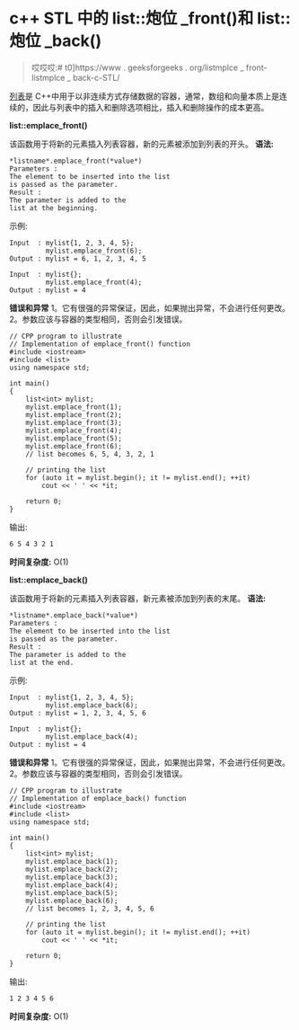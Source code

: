# c++ STL 中的 list::炮位 _front()和 list::炮位 _back()

> 哎哎哎:# t0]https://www . geeksforgeeks . org/listmplce _ front-listmplce _ back-c-STL/

[列表](https://www.geeksforgeeks.org/list-cpp-stl/)是 C++中用于以非连续方式存储数据的容器，通常，数组和向量本质上是连续的，因此与列表中的插入和删除选项相比，插入和删除操作的成本更高。

**list::emplace_front()**

该函数用于将新的元素插入列表容器，新的元素被添加到列表的开头。
**语法:**

```
*listname*.emplace_front(*value*)
Parameters :
The element to be inserted into the list
is passed as the parameter.
Result :
The parameter is added to the
list at the beginning.

```

示例:

```
Input  : mylist{1, 2, 3, 4, 5};
         mylist.emplace_front(6);
Output : mylist = 6, 1, 2, 3, 4, 5

Input  : mylist{};
         mylist.emplace_front(4);
Output : mylist = 4

```

**错误和异常**
1。它有很强的异常保证，因此，如果抛出异常，不会进行任何更改。
2。参数应该与容器的类型相同，否则会引发错误。

```
// CPP program to illustrate
// Implementation of emplace_front() function
#include <iostream>
#include <list>
using namespace std;

int main()
{
    list<int> mylist;
    mylist.emplace_front(1);
    mylist.emplace_front(2);
    mylist.emplace_front(3);
    mylist.emplace_front(4);
    mylist.emplace_front(5);
    mylist.emplace_front(6);
    // list becomes 6, 5, 4, 3, 2, 1

    // printing the list
    for (auto it = mylist.begin(); it != mylist.end(); ++it)
        cout << ' ' << *it;

    return 0;
}
```

输出:

```
6 5 4 3 2 1

```

**时间复杂度:** O(1)

**list::emplace_back()**

该函数用于将新的元素插入列表容器，新元素被添加到列表的末尾。
**语法:**

```
*listname*.emplace_back(*value*)
Parameters :
The element to be inserted into the list
is passed as the parameter.
Result :
The parameter is added to the
list at the end.

```

示例:

```
Input  : mylist{1, 2, 3, 4, 5};
         mylist.emplace_back(6);
Output : mylist = 1, 2, 3, 4, 5, 6

Input  : mylist{};
         mylist.emplace_back(4);
Output : mylist = 4

```

**错误和异常**
1。它有很强的异常保证，因此，如果抛出异常，不会进行任何更改。
2。参数应该与容器的类型相同，否则会引发错误。

```
// CPP program to illustrate
// Implementation of emplace_back() function
#include <iostream>
#include <list>
using namespace std;

int main()
{
    list<int> mylist;
    mylist.emplace_back(1);
    mylist.emplace_back(2);
    mylist.emplace_back(3);
    mylist.emplace_back(4);
    mylist.emplace_back(5);
    mylist.emplace_back(6);
    // list becomes 1, 2, 3, 4, 5, 6

    // printing the list
    for (auto it = mylist.begin(); it != mylist.end(); ++it)
        cout << ' ' << *it;

    return 0;
}
```

输出:

```
1 2 3 4 5 6

```

**时间复杂度:** O(1)